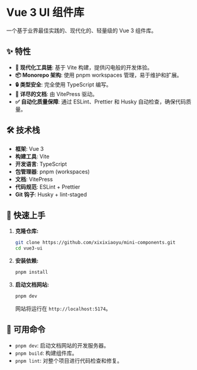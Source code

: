 # Vue 3 UI 组件库

一个基于业界最佳实践的、现代化的、轻量级的 Vue 3 组件库。

## ✨ 特性

- **🚀 现代化工具链**: 基于 Vite 构建，提供闪电般的开发体验。
- **📦 Monorepo 架构**: 使用 pnpm workspaces 管理，易于维护和扩展。
- **🔒 类型安全**: 完全使用 TypeScript 编写。
- **📝 详尽的文档**: 由 VitePress 驱动。
- **✅ 自动化质量保障**: 通过 ESLint、Prettier 和 Husky 自动检查，确保代码质量。

## 🛠️ 技术栈

- **框架**: Vue 3
- **构建工具**: Vite
- **开发语言**: TypeScript
- **包管理器**: pnpm (workspaces)
- **文档**: VitePress
- **代码规范**: ESLint + Prettier
- **Git 钩子**: Husky + lint-staged

## 🚀 快速上手

1.  **克隆仓库:**
    ```bash
    git clone https://github.com/xixixiaoyu/mini-components.git
    cd vue3-ui
    ```

2.  **安装依赖:**
    ```bash
    pnpm install
    ```

3.  **启动文档网站:**
    ```bash
    pnpm dev
    ```
    网站将运行在 `http://localhost:5174`。

## 📜 可用命令

- `pnpm dev`: 启动文档网站的开发服务器。
- `pnpm build`: 构建组件库。
- `pnpm lint`: 对整个项目进行代码检查和修复。
